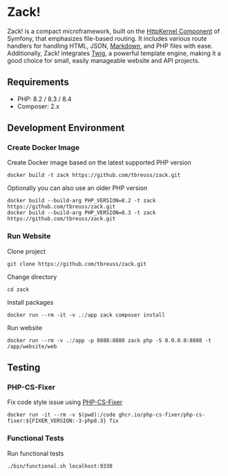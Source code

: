 # Zack!

Zack! is a compact microframework, built on the [HttpKernel Component](https://symfony.com/doc/current/components/http_kernel.html) of Symfony, that emphasizes file-based routing.
It includes various route handlers for handling HTML, JSON, [Markdown](https://commonmark.thephpleague.com/), and PHP files with ease.
Additionally, Zack! integrates [Twig](https://twig.symfony.com/), a powerful template engine, making it a good choice for small, easily manageable website and API projects.

## Requirements

- PHP: 8.2 / 8.3 / 8.4
- Composer: 2.x

## Development Environment

### Create Docker Image

Create Docker image based on the latest supported PHP version

    docker build -t zack https://github.com/tbreuss/zack.git

Optionally you can also use an older PHP version

    docker build --build-arg PHP_VERSION=8.2 -t zack https://github.com/tbreuss/zack.git
    docker build --build-arg PHP_VERSION=8.3 -t zack https://github.com/tbreuss/zack.git

### Run Website

Clone project

    git clone https://github.com/tbreuss/zack.git

Change directory

    cd zack

Install packages

    docker run --rm -it -v .:/app zack composer install

Run website

    docker run --rm -v .:/app -p 8888:8888 zack php -S 0.0.0.0:8888 -t /app/website/web

## Testing

### PHP-CS-Fixer

Fix code style issue using [PHP-CS-Fixer](https://github.com/PHP-CS-Fixer/PHP-CS-Fixer)

    docker run -it --rm -v $(pwd):/code ghcr.io/php-cs-fixer/php-cs-fixer:${FIXER_VERSION:-3-php8.3} fix

### Functional Tests

Run functional tests

    ./bin/functional.sh localhost:9330
